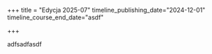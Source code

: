 +++
title = "Edycja 2025-07"
timeline_publishing_date="2024-12-01"
timeline_course_end_date="asdf"

+++


adfsadfasdf
